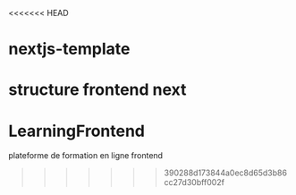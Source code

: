 <<<<<<< HEAD
# nextjs-template
structure frontend next
=======
# LearningFrontend
plateforme de formation en ligne frontend
>>>>>>> 390288d173844a0ec8d65d3b86cc27d30bff002f
